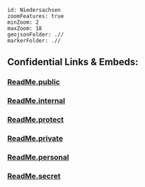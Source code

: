 
```leaflet
id: Niedersachsen
zoomFeatures: true 
minZoom: 2 
maxZoom: 18
geojsonFolder: .//
markerFolder: .//
```



## Confidential Links & Embeds: 

### [ReadMe.public](/_public/\Earth\Continent\Europe\Europe~South\KosovoReadMe.public.md) 

### [ReadMe.internal](/_internal/\Earth\Continent\Europe\Europe~South\KosovoReadMe.internal.md) 

### [ReadMe.protect](/_protect/\Earth\Continent\Europe\Europe~South\KosovoReadMe.protect.md) 

### [ReadMe.private](/_private/\Earth\Continent\Europe\Europe~South\KosovoReadMe.private.md) 

### [ReadMe.personal](/_personal/\Earth\Continent\Europe\Europe~South\KosovoReadMe.personal.md) 

### [ReadMe.secret](/_secret/\Earth\Continent\Europe\Europe~South\KosovoReadMe.secret.md)

